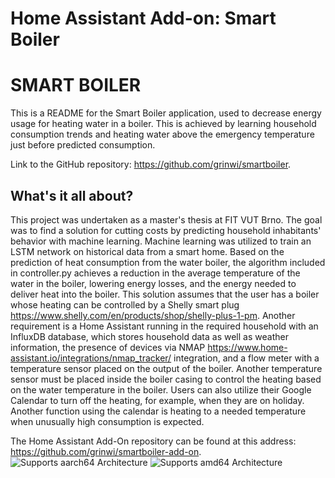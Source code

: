 # Home Assistant Add-on: Smart Boiler

# SMART BOILER
This is a README for the Smart Boiler application, used to decrease energy usage for heating water in a boiler. This is achieved by learning household consumption trends and heating water above the emergency temperature just before predicted consumption.

Link to the GitHub repository: <https://github.com/grinwi/smartboiler>.

## What's it all about?
This project was undertaken as a master's thesis at FIT VUT Brno. 
The goal was to find a solution for cutting costs by predicting household inhabitants' behavior with machine learning. Machine learning was utilized to train an LSTM network on historical data from a smart home. 
Based on the prediction of heat consumption from the water boiler, the algorithm included in controller.py achieves a reduction in the average temperature of the water in the boiler, lowering energy losses, and the energy needed to deliver heat into the boiler.
This solution assumes that the user has a boiler whose heating can be controlled by a Shelly smart plug <https://www.shelly.com/en/products/shop/shelly-plus-1-pm>.
Another requirement is a Home Assistant running in the required household with an InfluxDB database, which stores household data as well as weather information, the presence of devices via NMAP <https://www.home-assistant.io/integrations/nmap_tracker/> integration, and a flow meter with a temperature sensor placed on the output of the boiler. Another temperature sensor must be placed inside the boiler casing to control the heating based on the water temperature in the boiler.
Users can also utilize their Google Calendar to turn off the heating, for example, when they are on holiday. Another function using the calendar is heating to a needed temperature when unusually high consumption is expected.

The Home Assistant Add-On repository can be found at this address: <https://github.com/grinwi/smartboiler-add-on>.
![Supports aarch64 Architecture][aarch64-shield]
![Supports amd64 Architecture][amd64-shield]


[aarch64-shield]: https://img.shields.io/badge/aarch64-yes-green.svg
[amd64-shield]: https://img.shields.io/badge/amd64-yes-green.svg

